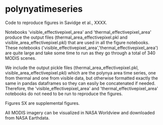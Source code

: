 # polynyatimeseries

Code to reproduce figures in Savidge et al., XXXX.

Notebooks 'visible_effectivepixel_area' and 'thermal_effectivepixel_area' produce the output files (thermal_area_effectivepixel.pkl and visible_area_effectivepixel.pkl) that are  used in all the figure notebooks. These notebooks ('visible_effectivepixel_area','thermal_effectivepixel_area') are quite large and take some time to run as they go through a total of 340 MODIS scenes.

We include the output pickle files (thermal_area_effectivepixel.pkl, visible_area_effectivepixel.pkl) which are the polynya area time series, one from thermal and one from visible data, but otherwise formatted exactly the same in pandas dataframes so they can easily be concatenated if needed. Therefore, the 'visible_effectivepixel_area' and 'thermal_effectivepixel_area' notebooks do not need to be run to reproduce the figures.

Figures SX are supplemental figures.

All MODIS imagery can be visualized in NASA Worldview and downloaded from NASA Earthdata. 
